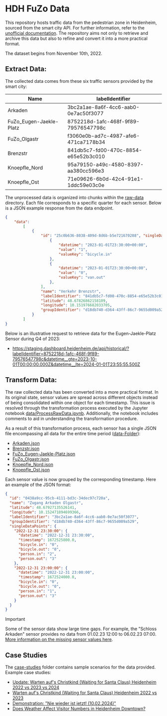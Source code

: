 # HDH FuZo Data

This repository hosts traffic data from the pedestrian zone in Heidenheim, sourced from the smart city API. For further information, refer to the [unofficial documentation](https://github.com/DumbergerL/hdh-smartcity-api). The repository aims not only to retrieve and archive this data but also to refine and convert it into a more practical format.

The dataset begins from November 10th, 2022.

## Extract Data:

The collected data comes from these six traffic sensors provided by the smart city:

| Name | labelIdentifier |
| ---  | --- |
| Arkaden | 3bc2a1ae-8a6f-4cc6-aab0-0e7ac50f3077 |
| FuZo_Eugen-Jaekle-Platz | 8752218d-1afc-468f-9f89-79576547798c |
| FuZo_Olgastr | f3060e0b-ad7c-4987-afe6-471ca7178b34 |
| Brenzstr | 841db5c7-fd00-470c-8854-e65e52b3c010 |
| Knoepfle_Nord | 95a79150-a49c-4580-8397-aa380cc596e3 |
| Knoepfle_Ost | 71e09626-6b0d-42c4-91e1-1ddc59e03c0e |

The unprocessed data is organized into chunks within the [raw-data](raw-data) directory. Each file corresponds to a specific quarter for each sensor. Below is a JSON example response from the data endpoint.

```json
{
    "data": 
        [
            {
                "id": "25c0b636-8038-409d-8d6b-b5e721670288", "singleDataPoints": [
                    {
                        "datetime": "2023-01-01T23:30:00+00:00", 
                        "value": "1", 
                        "valueKey": "bicycle.in"
                    }, 
                    {
                        "datetime": "2023-01-01T23:30:00+00:00",
                        "value": "0", 
                        "valueKey": "van.out"
                    }, 
                ],
                "name": "Verkehr Brenzstr", 
                "labelIdentifier": "841db5c7-fd00-470c-8854-e65e52b3c010", "labelName": "Verkehr Brenzstr", 
                "latitude": 48.67826862158109, 
                "longitude": 10.151976682033705, 
                "groupIdentifier": "d18db740-d364-43ff-86c7-9655d009a529",
            }
        ]
}
```

Below is an illustrative request to retrieve data for the Eugen-Jaekle-Platz Sensor during Q4 of 2023:
- https://staging.dashboard.heidenheim.de/api/historical/?labelIdentifier=8752218d-1afc-468f-9f89-79576547798c&datetime__gte=2023-10-01T00:00:00.000Z&datetime__lte=2024-01-01T23:55:55.500Z


## Transform Data:

The raw collected data has been converted into a more practical format. In its original state, sensor values are spread across different objects instead of being consolidated within one object for each timestamp. This issue is resolved through the transformation process executed by the Jupyter notebook [data/ProcessRawData.ipynb](data/ProcessRawData.ipynb). Additionally, the notebook includes comments to aid in understanding the transformation procedure.

As a result of this transformation process, each sensor has a single JSON file encompassing all data for the entire time period ([data-Folder](data)):

- [Arkaden.json](data/Arkaden.json)
- [Brenzstr.json](data/Brenzstr.json)
- [FuZo_Eugen-Jaekle-Platz.json](data/FuZo_Eugen-Jaekle-Platz.json)
- [FuZo_Olgastr.json](data/FuZo_Olgastr.json)
- [Knoepfle_Nord.json](data/Knoepfle_Nord.json)
- [Knoepfle_Ost.json](data/Knoepfle_Ost.json)

Each sensor value is now grouped by the corresponding timestamp. Here an example of the JSON format:

```json
{
  "id": "0438a9cc-95cb-4111-bd3c-34dec97c720a",
  "name": "Zugang Arkaden Olgastr",
  "latitude": 48.67927135526141,
  "longitude": 10.152471894699366,
  "labelIdentifier": "3bc2a1ae-8a6f-4cc6-aab0-0e7ac50f3077",
  "groupIdentifier": "d18db740-d364-43ff-86c7-9655d009a529",
  "singleDataPoints": {
    "2022-12-31 23:30:00": {
      "datetime": "2022-12-31 23:30:00",
      "timestamp": 1672525800.0,
      "bicycle.in": "0",
      "bicycle.out": "0",
      "person.in": "2",
      "person.out": "3"
    },
    "2022-12-31 23:00:00": {
      "datetime": "2022-12-31 23:00:00",
      "timestamp": 1672524000.0,
      "bicycle.in": "0",
      "bicycle.out": "0",
      "person.in": "1",
      "person.out": "3"
    }
  }
}
```

> [!IMPORTANT]  
> Some of the sensor data show large time gaps. For example, the "Schloss Arkaden" sensor provides no data from 01.02.23 12:00 to 06.02.23 07:00. [More information on the missing sensor values here](data/MissingSensorValues.md). 

## Case Studies

The [case-studies](case-studies) folder contains sample scenarios for the data provided. Example case studies:

* [Update: Warten auf's Christkind (Waiting for Santa Claus) Heidenheim 2022 vs 2023 vs 2024](/case-studies/warten-aufs-christkind/README_2024.md)
* [Warten auf's Christkind (Waiting for Santa Claus) Heidenheim 2022 vs 2023](/case-studies/warten-aufs-christkind/README.md)
* [Demonstration: "Nie wieder ist jetzt! (10.02.2024)"](/case-studies/demonstration-nie-wieder-ist-jetzt/README.md)
* [Does Weather Affect Visitor Numbers in Heidenheim Downtown?](/case-studies/correlation-weather/README.md)